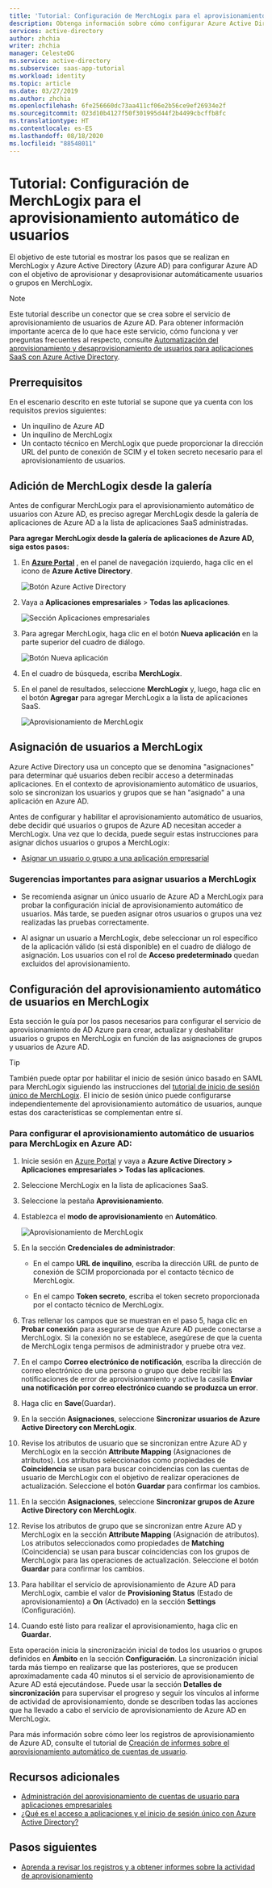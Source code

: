 ```yaml
---
title: 'Tutorial: Configuración de MerchLogix para el aprovisionamiento automático de usuarios con Azure Active Directory | Microsoft Docs'
description: Obtenga información sobre cómo configurar Azure Active Directory para aprovisionar y cancelar automáticamente el aprovisionamiento de cuentas de usuario de MerchLogix.
services: active-directory
author: zhchia
writer: zhchia
manager: CelesteDG
ms.service: active-directory
ms.subservice: saas-app-tutorial
ms.workload: identity
ms.topic: article
ms.date: 03/27/2019
ms.author: zhchia
ms.openlocfilehash: 6fe256660dc73aa411cf06e2b56ce9ef26934e2f
ms.sourcegitcommit: 023d10b4127f50f301995d44f2b4499cbcffb8fc
ms.translationtype: HT
ms.contentlocale: es-ES
ms.lasthandoff: 08/18/2020
ms.locfileid: "88548011"
---
```

# <a name="tutorial-configure-merchlogix-for-automatic-user-provisioning"></a>Tutorial: Configuración de MerchLogix para el aprovisionamiento automático de usuarios

El objetivo de este tutorial es mostrar los pasos que se realizan en MerchLogix y Azure Active Directory (Azure AD) para configurar Azure AD con el objetivo de aprovisionar y desaprovisionar automáticamente usuarios o grupos en MerchLogix.

> [!NOTE]
> Este tutorial describe un conector que se crea sobre el servicio de aprovisionamiento de usuarios de Azure AD. Para obtener información importante acerca de lo que hace este servicio, cómo funciona y ver preguntas frecuentes al respecto, consulte [Automatización del aprovisionamiento y desaprovisionamiento de usuarios para aplicaciones SaaS con Azure Active Directory](../app-provisioning/user-provisioning.md).

## <a name="prerequisites"></a>Prerrequisitos

En el escenario descrito en este tutorial se supone que ya cuenta con los requisitos previos siguientes:

* Un inquilino de Azure AD
* Un inquilino de MerchLogix
* Un contacto técnico en MerchLogix que puede proporcionar la dirección URL del punto de conexión de SCIM y el token secreto necesario para el aprovisionamiento de usuarios.

## <a name="adding-merchlogix-from-the-gallery"></a>Adición de MerchLogix desde la galería

Antes de configurar MerchLogix para el aprovisionamiento automático de usuarios con Azure AD, es preciso agregar MerchLogix desde la galería de aplicaciones de Azure AD a la lista de aplicaciones SaaS administradas.

**Para agregar MerchLogix desde la galería de aplicaciones de Azure AD, siga estos pasos:**

1. En **[Azure Portal](https://portal.azure.com)** , en el panel de navegación izquierdo, haga clic en el icono de **Azure Active Directory**. 

    ![Botón Azure Active Directory][1]

2. Vaya a **Aplicaciones empresariales** > **Todas las aplicaciones**.

    ![Sección Aplicaciones empresariales][2]

3. Para agregar MerchLogix, haga clic en el botón **Nueva aplicación** en la parte superior del cuadro de diálogo.

    ![Botón Nueva aplicación][3]

4. En el cuadro de búsqueda, escriba **MerchLogix**.

5. En el panel de resultados, seleccione **MerchLogix** y, luego, haga clic en el botón **Agregar** para agregar MerchLogix a la lista de aplicaciones SaaS.

    ![Aprovisionamiento de MerchLogix][4]

## <a name="assigning-users-to-merchlogix"></a>Asignación de usuarios a MerchLogix

Azure Active Directory usa un concepto que se denomina "asignaciones" para determinar qué usuarios deben recibir acceso a determinadas aplicaciones. En el contexto de aprovisionamiento automático de usuarios, solo se sincronizan los usuarios y grupos que se han "asignado" a una aplicación en Azure AD. 

Antes de configurar y habilitar el aprovisionamiento automático de usuarios, debe decidir qué usuarios o grupos de Azure AD necesitan acceder a MerchLogix. Una vez que lo decida, puede seguir estas instrucciones para asignar dichos usuarios o grupos a MerchLogix:

* [Asignar un usuario o grupo a una aplicación empresarial](../manage-apps/assign-user-or-group-access-portal.md)

### <a name="important-tips-for-assigning-users-to-merchlogix"></a>Sugerencias importantes para asignar usuarios a MerchLogix

* Se recomienda asignar un único usuario de Azure AD a MerchLogix para probar la configuración inicial de aprovisionamiento automático de usuarios. Más tarde, se pueden asignar otros usuarios o grupos una vez realizadas las pruebas correctamente.

* Al asignar un usuario a MerchLogix, debe seleccionar un rol específico de la aplicación válido (si está disponible) en el cuadro de diálogo de asignación. Los usuarios con el rol de **Acceso predeterminado** quedan excluidos del aprovisionamiento.

## <a name="configuring-automatic-user-provisioning-to-merchlogix"></a>Configuración del aprovisionamiento automático de usuarios en MerchLogix 

Esta sección le guía por los pasos necesarios para configurar el servicio de aprovisionamiento de AD Azure para crear, actualizar y deshabilitar usuarios o grupos en MerchLogix en función de las asignaciones de grupos y usuarios de Azure AD.

> [!TIP]
> También puede optar por habilitar el inicio de sesión único basado en SAML para MerchLogix siguiendo las instrucciones del [tutorial de inicio de sesión único de MerchLogix](merchlogix-tutorial.md). El inicio de sesión único puede configurarse independientemente del aprovisionamiento automático de usuarios, aunque estas dos características se complementan entre sí.

### <a name="to-configure-automatic-user-provisioning-for-merchlogix-in-azure-ad"></a>Para configurar el aprovisionamiento automático de usuarios para MerchLogix en Azure AD:

1. Inicie sesión en [Azure Portal](https://portal.azure.com) y vaya a **Azure Active Directory > Aplicaciones empresariales > Todas las aplicaciones**.

2. Seleccione MerchLogix en la lista de aplicaciones SaaS.

3. Seleccione la pestaña **Aprovisionamiento**.

4. Establezca el **modo de aprovisionamiento** en **Automático**.

    ![Aprovisionamiento de MerchLogix](./media/merchlogix-provisioning-tutorial/Merchlogix1.png)

5. En la sección **Credenciales de administrador**:

    * En el campo **URL de inquilino**, escriba la dirección URL de punto de conexión de SCIM proporcionada por el contacto técnico de MerchLogix.

    * En el campo **Token secreto**, escriba el token secreto proporcionada por el contacto técnico de MerchLogix.

6. Tras rellenar los campos que se muestran en el paso 5, haga clic en **Probar conexión** para asegurarse de que Azure AD puede conectarse a MerchLogix. Si la conexión no se establece, asegúrese de que la cuenta de MerchLogix tenga permisos de administrador y pruebe otra vez.

7. En el campo **Correo electrónico de notificación**, escriba la dirección de correo electrónico de una persona o grupo que debe recibir las notificaciones de error de aprovisionamiento y active la casilla **Enviar una notificación por correo electrónico cuando se produzca un error**.

8. Haga clic en **Save**(Guardar).

9. En la sección **Asignaciones**, seleccione **Sincronizar usuarios de Azure Active Directory con MerchLogix**.

10. Revise los atributos de usuario que se sincronizan entre Azure AD y MerchLogix en la sección **Attribute Mapping** (Asignaciones de atributos). Los atributos seleccionados como propiedades de **Coincidencia** se usan para buscar coincidencias con las cuentas de usuario de MerchLogix con el objetivo de realizar operaciones de actualización. Seleccione el botón **Guardar** para confirmar los cambios.

11. En la sección **Asignaciones**, seleccione **Sincronizar grupos de Azure Active Directory con MerchLogix**.

12. Revise los atributos de grupo que se sincronizan entre Azure AD y MerchLogix en la sección **Attribute Mapping** (Asignación de atributos). Los atributos seleccionados como propiedades de **Matching** (Coincidencia) se usan para buscar coincidencias con los grupos de MerchLogix para las operaciones de actualización. Seleccione el botón **Guardar** para confirmar los cambios.

13. Para habilitar el servicio de aprovisionamiento de Azure AD para MerchLogix, cambie el valor de **Provisioning Status** (Estado de aprovisionamiento) a **On** (Activado) en la sección **Settings** (Configuración).

14. Cuando esté listo para realizar el aprovisionamiento, haga clic en **Guardar**.

Esta operación inicia la sincronización inicial de todos los usuarios o grupos definidos en **Ámbito** en la sección **Configuración**. La sincronización inicial tarda más tiempo en realizarse que las posteriores, que se producen aproximadamente cada 40 minutos si el servicio de aprovisionamiento de Azure AD está ejecutándose. Puede usar la sección **Detalles de sincronización** para supervisar el progreso y seguir los vínculos al informe de actividad de aprovisionamiento, donde se describen todas las acciones que ha llevado a cabo el servicio de aprovisionamiento de Azure AD en MerchLogix.

Para más información sobre cómo leer los registros de aprovisionamiento de Azure AD, consulte el tutorial de [Creación de informes sobre el aprovisionamiento automático de cuentas de usuario](../app-provisioning/check-status-user-account-provisioning.md).

## <a name="additional-resources"></a>Recursos adicionales

* [Administración del aprovisionamiento de cuentas de usuario para aplicaciones empresariales](../app-provisioning/configure-automatic-user-provisioning-portal.md)
* [¿Qué es el acceso a aplicaciones y el inicio de sesión único con Azure Active Directory?](../manage-apps/what-is-single-sign-on.md)

## <a name="next-steps"></a>Pasos siguientes

* [Aprenda a revisar los registros y a obtener informes sobre la actividad de aprovisionamiento](../app-provisioning/check-status-user-account-provisioning.md)

<!--Image references-->
[1]: common/select-azuread.png
[2]: common/enterprise-applications.png
[3]: common/add-new-app.png
[4]: common/search-new-app.png
